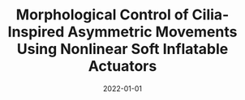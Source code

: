 ---
title: "Morphological Control of Cilia-Inspired Asymmetric Movements Using Nonlinear Soft Inflatable Actuators"
collection: publications
permalink: /publication/2022-01-01-Morphological-Control-of-Cilia-Inspired-Asymmetric-Movements-Using-Nonlinear-Soft-Inflatable-Actuators
date: 2022-01-01
venue: 'Frontiers in Robotics and AI'
link: 'https://doi.org/10.3389/frobt.2021.788067'
citation: ' <b>Edoardo Milana</b>,  Bert Van,  Andrea Casla,  Michael De,  Dominiek Reynaerts,  Benjamin Gorissen, &quot;Morphological Control of Cilia-Inspired Asymmetric Movements Using Nonlinear Soft Inflatable Actuators.&quot; <i>Frontiers in Robotics and AI</i>, 2022.'
---